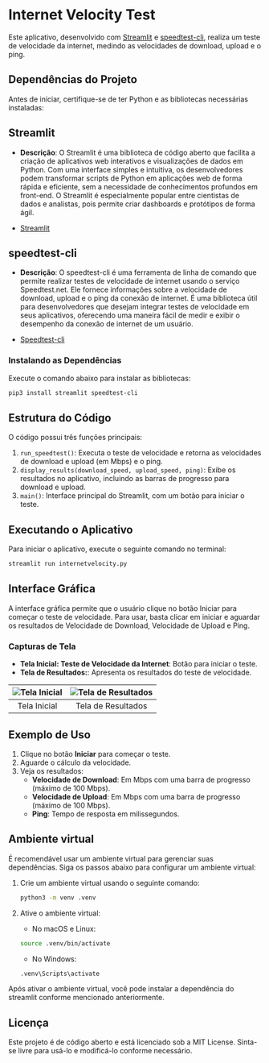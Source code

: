 # Internet Velocity Test

Este aplicativo, desenvolvido com [Streamlit](https://streamlit.io/) e [speedtest-cli](https://pypi.org/project/speedtest-cli/), realiza um teste de velocidade da internet, medindo as velocidades de download, upload e o ping.

## Dependências do Projeto

Antes de iniciar, certifique-se de ter Python e as bibliotecas necessárias instaladas:

## Streamlit

- **Descrição**: O Streamlit é uma biblioteca de código aberto que facilita a criação de aplicativos web interativos e visualizações de dados em Python. Com uma interface simples e intuitiva, os desenvolvedores podem transformar scripts de Python em aplicações web de forma rápida e eficiente, sem a necessidade de conhecimentos profundos em front-end. O Streamlit é especialmente popular entre cientistas de dados e analistas, pois permite criar dashboards e protótipos de forma ágil.

- [Streamlit](https://streamlit.io/)

## speedtest-cli

- **Descrição**: O speedtest-cli é uma ferramenta de linha de comando que permite realizar testes de velocidade de internet usando o serviço Speedtest.net. Ele fornece informações sobre a velocidade de download, upload e o ping da conexão de internet. É uma biblioteca útil para desenvolvedores que desejam integrar testes de velocidade em seus aplicativos, oferecendo uma maneira fácil de medir e exibir o desempenho da conexão de internet de um usuário.

- [Speedtest-cli](https://github.com/sivel/speedtest-cli)

### Instalando as Dependências

Execute o comando abaixo para instalar as bibliotecas:

```bash
pip3 install streamlit speedtest-cli
```

## Estrutura do Código

O código possui três funções principais:

1. `run_speedtest()`: Executa o teste de velocidade e retorna as velocidades de download e upload (em Mbps) e o ping.
2. `display_results(download_speed, upload_speed, ping)`: Exibe os resultados no aplicativo, incluindo as barras de progresso para download e upload.
3. `main()`: Interface principal do Streamlit, com um botão para iniciar o teste.

## Executando o Aplicativo

Para iniciar o aplicativo, execute o seguinte comando no terminal:

```bash
streamlit run internetvelocity.py
```
## Interface Gráfica

A interface gráfica permite que o usuário clique no botão Iniciar para começar o teste de velocidade. Para usar, basta clicar em iniciar e aguardar os resultados de Velocidade de Download, Velocidade de Upload e Ping.

### Capturas de Tela

- **Tela Inicial: Teste de Velocidade da Internet**: Botão para iniciar o teste.
- **Tela de Resultados:**: Apresenta os resultados do teste de velocidade.

| ![Tela Inicial](https://joaopauloaramuni.github.io/python-imgs/InternetVelocityTest/imgs/home1.png) | ![Tela de Resultados](https://joaopauloaramuni.github.io/python-imgs/InternetVelocityTest/imgs/home2.png) |
|:--:|:--:|
| Tela Inicial | Tela de Resultados |

## Exemplo de Uso

1. Clique no botão **Iniciar** para começar o teste.
2. Aguarde o cálculo da velocidade.
3. Veja os resultados:
   - **Velocidade de Download**: Em Mbps com uma barra de progresso (máximo de 100 Mbps).
   - **Velocidade de Upload**: Em Mbps com uma barra de progresso (máximo de 100 Mbps).
   - **Ping**: Tempo de resposta em milissegundos.

## Ambiente virtual

É recomendável usar um ambiente virtual para gerenciar suas dependências. Siga os passos abaixo para configurar um ambiente virtual:

1. Crie um ambiente virtual usando o seguinte comando:

    ```bash
    python3 -m venv .venv
    ```

2. Ative o ambiente virtual:
   - No macOS e Linux:

    ```bash
    source .venv/bin/activate
    ```
   - No Windows:

    ```bash
    .venv\Scripts\activate
    ```

Após ativar o ambiente virtual, você pode instalar a dependência do streamlit conforme mencionado anteriormente.

## Licença

Este projeto é de código aberto e está licenciado sob a MIT License. Sinta-se livre para usá-lo e modificá-lo conforme necessário.
